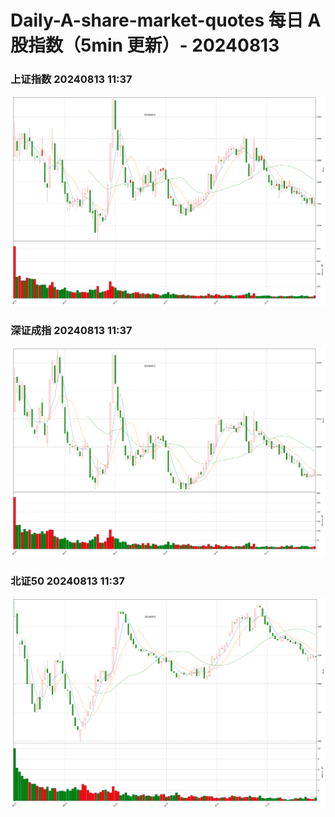 
# Daily-A-share-market-quotes 每日 A 股指数（5min 更新）- 20240813

### 上证指数 20240813 11:37
![](./fig/2024/8/20240813-sh000001.png)

### 深证成指 20240813 11:37
![](./fig/2024/8/20240813-sz399001.png)

### 北证50 20240813 11:37
![](./fig/2024/8/20240813-bj899050.png)
